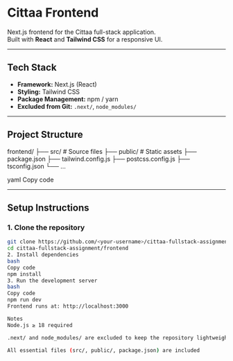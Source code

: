 # Cittaa Frontend

Next.js frontend for the Cittaa full-stack application.  
Built with **React** and **Tailwind CSS** for a responsive UI.

---

## Tech Stack

- **Framework:** Next.js (React)  
- **Styling:** Tailwind CSS  
- **Package Management:** npm / yarn  
- **Excluded from Git:** `.next/`, `node_modules/`  

---

## Project Structure

frontend/
├── src/ # Source files
├── public/ # Static assets
├── package.json
├── tailwind.config.js
├── postcss.config.js
├── tsconfig.json
└── ...

yaml
Copy code

---

## Setup Instructions

### 1. Clone the repository
```bash
git clone https://github.com/<your-username>/cittaa-fullstack-assignment.git
cd cittaa-fullstack-assignment/frontend
2. Install dependencies
bash
Copy code
npm install
3. Run the development server
bash
Copy code
npm run dev
Frontend runs at: http://localhost:3000

Notes
Node.js ≥ 18 required

.next/ and node_modules/ are excluded to keep the repository lightweight

All essential files (src/, public/, package.json) are included